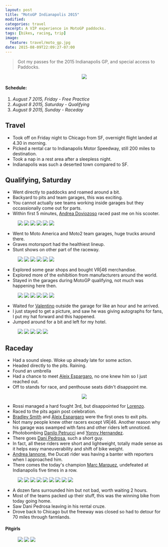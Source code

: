 ```yaml
---
layout: post
title: "MotoGP Indianapolis 2015"
modified:
categories: travel
excerpt: A VIP experience in MotoGP paddocks.
tags: [bikes, racing, trip]
image:
  feature: travel/moto_gp.jpg
date: 2015-08-09T22:09:27-07:00
---
```


> Got my passes for the 2015 Indianapolis GP, and special access to Paddocks.

<figure align="center">
    <a href="https://farm1.staticflickr.com/686/20215577034_31a27e7e17_b.jpg" title="Paddock pass"><img src="https://farm1.staticflickr.com/686/20215577034_31a27e7e17_m.jpg"></a>
</figure>

#### Schedule:
1. _August 7 2015, Friday - Free Practice_
2. _August 8 2015, Saturday - Qualifying_
3. _August 9 2015, Sunday - Raceday_

## Travel
- Took off on Friday night to Chicago from SF, overnight flight landed at 4.30 in morning.
- Picked a rental car to Indianapolis Motor Speedway, still 200 miles to destination.
- Took a nap in a rest area after a sleepless night.
- Indianapolis was such a deserted town compared to SF.

## Qualifying, Saturday
- Went directly to paddocks and roamed around a bit.
- Backyard to pits and team garages, this was exciting.
- You cannot actually see teams working inside garages but they occassionally come out for parts.
- Within first 5 minutes, [Andrea Doviozoso](https://twitter.com/AndreaDovizioso) raced past me on his scooter.

<figure class="third">
    <a href="https://farm6.staticflickr.com/5666/20838335685_7bda44a5d8_b.jpg" title="Deserted pits"><img src="https://farm6.staticflickr.com/5666/20838335685_7bda44a5d8_m.jpg"></a>
    <a href="https://farm6.staticflickr.com/5832/20828755902_2c29442d9e_b.jpg" title="Repsol Honda backyard"><img src="https://farm6.staticflickr.com/5832/20828755902_2c29442d9e_m.jpg"></a>
    <a href="https://farm6.staticflickr.com/5783/20217320363_8e318d99ae_b.jpg" title="Who uses Dunlop?"><img src="https://farm6.staticflickr.com/5783/20217320363_8e318d99ae_b.jpg"></a>
    <a href="https://farm6.staticflickr.com/5801/20650139530_c9ee05e5a2_b.jpg" title="Battlax"><img src="https://farm6.staticflickr.com/5801/20650139530_c9ee05e5a2_b.jpg"></a>
    <a href="https://farm6.staticflickr.com/5629/20650244840_2d88e487c5_b.jpg" title="Hanging in there"><img src="https://farm6.staticflickr.com/5629/20650244840_2d88e487c5_m.jpg"></a>
    <a href="https://farm1.staticflickr.com/667/20650333368_360f5ae31c_b.jpg" title="Aprilia roller"><img src="https://farm1.staticflickr.com/667/20650333368_360f5ae31c_m.jpg"></a>
</figure>

- Went to Moto America and Moto2 team garages, huge trucks around there.
- Graves motorsport had the healthiest lineup.
- Stunt shows on other part of the raceway.

<figure class="third">
    <a href="https://farm6.staticflickr.com/5704/20215695614_89823c5416_b.jpg" title="Graves motorsport"><img src="https://farm6.staticflickr.com/5704/20215695614_89823c5416_m.jpg"></a>
    <a href="https://farm1.staticflickr.com/621/20812030266_d8bb4569d1_b.jpg" title="Graves motorsport"><img src="https://farm1.staticflickr.com/621/20812030266_d8bb4569d1_m.jpg"></a>
    <a href="https://farm1.staticflickr.com/703/20651500609_2b8496c383_b.jpg" title="R1 and R6"><img src="https://farm1.staticflickr.com/703/20651500609_2b8496c383_m.jpg"></a>
    <a href="https://farm6.staticflickr.com/5636/20838229785_4417c2675d_b.jpg" title="Lorenzo's Movistar replica"><img src="https://farm6.staticflickr.com/5636/20838229785_4417c2675d_m.jpg"></a>
    <a href="https://farm6.staticflickr.com/5658/20845305021_3189850563_b.jpg" title="WIM racing"><img src="https://farm6.staticflickr.com/5658/20845305021_3189850563_m.jpg"></a>
    <a href="https://farm1.staticflickr.com/575/20828720572_278480fe96_b.jpg" title="Stunts pad"><img src="https://farm1.staticflickr.com/575/20828720572_278480fe96_m.jpg"></a>
</figure>

- Explored some gear shops and bought VR\|46 merchandise.
- Explored more of the exhibition from manufacturers around the world.
- Stayed in the garages during MotoGP qualifying, not much was happening here then.

<figure class="third">
    <a href="https://farm6.staticflickr.com/5739/20828696102_1388af18ca_b.jpg" title="Italians had it right"><img src="https://farm6.staticflickr.com/5739/20828696102_1388af18ca_m.jpg"></a>
    <a href="https://farm6.staticflickr.com/5779/20650227480_c1e10c1934_b.jpg" title="Exhibitor's"><img src="https://farm6.staticflickr.com/5779/20650227480_c1e10c1934_b.jpg"></a>
    <a href="https://farm6.staticflickr.com/5651/20217278773_9146fc7727_b.jpg" title="That Akra on it"><img src="https://farm6.staticflickr.com/5651/20217278773_9146fc7727_m.jpg"></a>
    <a href="https://farm6.staticflickr.com/5659/20217275513_497065b438_b.jpg" title="Horny"><img src="https://farm6.staticflickr.com/5659/20217275513_497065b438_m.jpg"></a>
    <a href="https://farm6.staticflickr.com/5806/20215634364_a40feeea90_b.jpg" title="AGVs"><img src="https://farm6.staticflickr.com/5806/20215634364_a40feeea90_m.jpg"></a>
    <a href="https://farm1.staticflickr.com/769/20811940686_612b4e96c2_b.jpg" title="That ass"><img src="https://farm1.staticflickr.com/769/20811940686_612b4e96c2_m.jpg"></a>
</figure>

- Waited for [Valentino](https://twitter.com/ValeYellow46) outside the garage for like an hour and he arrived.
- I just stayed to get a picture, and saw he was giving autographs for fans, I put my hat forward and this happened.
- Jumped around for a bit and left for my hotel.

<!-- video please do it -->
<figure class="third">
    <a href="https://farm1.staticflickr.com/644/20650081020_51296308ff_b.jpg" title="GodFather"><img src="https://farm1.staticflickr.com/644/20650081020_51296308ff_m.jpg"></a>
    <a href="https://farm1.staticflickr.com/774/20650143278_89e4a745b6_b.jpg" title="Press"><img src="https://farm1.staticflickr.com/774/20650143278_89e4a745b6_m.jpg"></a>
    <a href="https://farm1.staticflickr.com/757/20845263911_579be77189_b.jpg" title="Press"><img src="https://farm1.staticflickr.com/757/20845263911_579be77189_m.jpg"></a>
    <a href="https://farm6.staticflickr.com/5715/20838214295_2bd7cfb549_b.jpg" title="His Rack"><img src="https://farm6.staticflickr.com/5715/20838214295_2bd7cfb549_m.jpg"></a>
    <a href="https://farm6.staticflickr.com/5790/20215564794_cf40a4896c_b.jpg" title="This is it"><img src="https://farm6.staticflickr.com/5790/20215564794_cf40a4896c_m.jpg"></a>
</figure>

## Raceday
- Had a sound sleep. Woke up already late for some action.
- Headed directly to the pits. Raining.
- Found an umbrella
- Had a chance to meet [Aleix Espargaro](https://twitter.com/AleixEspargaro), no one knew him so I just reached out.
- Off to stands for race, and penthouse seats didn't disappoint me.

<figure align="center">
    <a href="https://farm1.staticflickr.com/745/20650175118_4a2b6063ca_b.jpg" title="Pano from penthouse box"><img src="https://farm1.staticflickr.com/745/20650175118_4a2b6063ca_n.jpg"></a>
</figure>

- Rossi managed a hard fought 3rd, but disappointed for [Lorenzo](https://twitter.com/lorenzo99).
- Raced to the pits again post celebration.
- [Bradley Smith](https://twitter.com/BradleySmith38) and [Aleix Espargaro](https://twitter.com/AleixEspargaro) were the first ones to exit pits.
- Not many people knew other racers except VR\|46. Another reason why his garage was swamped with fans and other riders left unnoticed.
- Photobombing [Danilo Petrucci](https://twitter.com/Petrux9) and [Yonny Hernandez](https://twitter.com/Yonny68).
- There goes [Dani Pedrosa](https://twitter.com/26_DaniPedrosa), such a short guy.
- In fact, all these riders were short and lightweight, totally made sense as it helps easy maneuverability and shift of bike weight.
- [Andrea Iannone](https://twitter.com/andreaiannone29), the Ducati rider was having a banter with reporters when I approached him.
- There comes the today's champion [Marc Marquez](https://twitter.com/marcmarquez93), undefeated at Indianapolis five times in a row.

<figure class="third">
    <a href="https://farm1.staticflickr.com/708/20651431279_de2ea13520_b.jpg" title="Bradley Smith"><img src="https://farm1.staticflickr.com/708/20651431279_de2ea13520_m.jpg"></a>
    <a href="https://farm1.staticflickr.com/605/20650169088_7e01316fa6_b.jpg" title="Aleix Espargaro"><img src="https://farm1.staticflickr.com/605/20650169088_7e01316fa6_m.jpg"></a>
    <a href="https://farm6.staticflickr.com/5813/20828616922_ec372f2ddc_b.jpg" title="Danilo Petrucci"><img src="https://farm6.staticflickr.com/5813/20828616922_ec372f2ddc_m.jpg"></a>
    <a href="https://farm6.staticflickr.com/5771/20650107680_5e5e821f2f_b.jpg" title="Yonny Hernandez"><img src="https://farm6.staticflickr.com/5771/20650107680_5e5e821f2f_m.jpg"></a>
    <a href="https://farm6.staticflickr.com/5669/20651422819_637058dd13_b.jpg" title="Jorge Lorenzo"><img src="https://farm6.staticflickr.com/5669/20651422819_637058dd13_m.jpg"></a>
    <a href="https://farm6.staticflickr.com/5678/20217171623_99513b4676_b.jpg" title="Dani Pedrosa"><img src="https://farm6.staticflickr.com/5678/20217171623_99513b4676_m.jpg"></a>
    <a href="https://farm1.staticflickr.com/678/20651420739_4935c04628_b.jpg" title="Andrea Iannone"><img src="https://farm1.staticflickr.com/678/20651420739_4935c04628_m.jpg"></a>
    <a href="https://farm1.staticflickr.com/586/20838156455_4431de0bb1_b.jpg" title="Marc Marquez"><img src="https://farm1.staticflickr.com/586/20838156455_4431de0bb1_m.jpg"></a>
    <a href="https://farm1.staticflickr.com/669/20845274481_7625c7a4a7_b.jpg" title="Marquez's winning Honda"><img src="https://farm1.staticflickr.com/669/20845274481_7625c7a4a7_m.jpg"></a>
</figure>

- A dozen fans surrounded him but not bad, worth waiting 2 hours.
- Most of the teams packed up their stuff, this was the winning bike from today going home.
- Saw Dani Pedrosa leaving in his rental cruze.
- Drove back to Chicago but the freeway was closed so had to detour for 70 miles through farmlands.

#### Pitgirls
<figure class="third">
    <a href="https://farm6.staticflickr.com/5635/20217216073_110a670562_b.jpg" title="Tech3 Yamaha"><img src="https://farm6.staticflickr.com/5635/20217216073_110a670562_m.jpg"></a>
    <a href="https://farm6.staticflickr.com/5825/20215534834_779fe15ec9_b.jpg" title="Avintia Racing, though a small team but now hold a special place in my heart"><img src="https://farm6.staticflickr.com/5825/20215534834_779fe15ec9_m.jpg"></a>
    <a href="https://farm6.staticflickr.com/5750/20828627152_baf463b0ff_b.jpg" title="Suzuki"><img src="https://farm6.staticflickr.com/5750/20828627152_baf463b0ff_m.jpg"></a>
</figure>